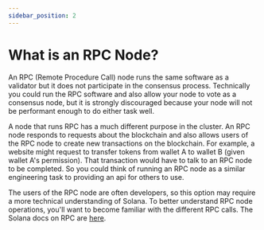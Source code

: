 ```yaml
---
sidebar_position: 2
---
```


# What is an RPC Node?

An RPC (Remote Procedure Call) node runs the same software as a validator but it does not participate in the consensus process.  Technically you could run the RPC software and also allow your node to vote as a consensus node, but it is strongly discouraged because your node will not be performant enough to do either task well.

A node that runs RPC has a much different purpose in the cluster. An RPC node responds to requests about the blockchain and also allows users of the RPC node to create new transactions on the blockchain.  For example, a website might request to transfer tokens from wallet A to wallet B (given wallet A's permission).  That transaction would have to talk to an RPC node to be completed.  So you could think of running an RPC node as a similar engineering task to providing an api for others to use.

The users of the RPC node are often developers, so this option may require a more technical understanding of Solana.  To better understand RPC node operations, you'll want to become familiar with the different RPC calls.  The Solana docs on RPC are [here](https://docs.solana.com/developing/clients/jsonrpc-api).
